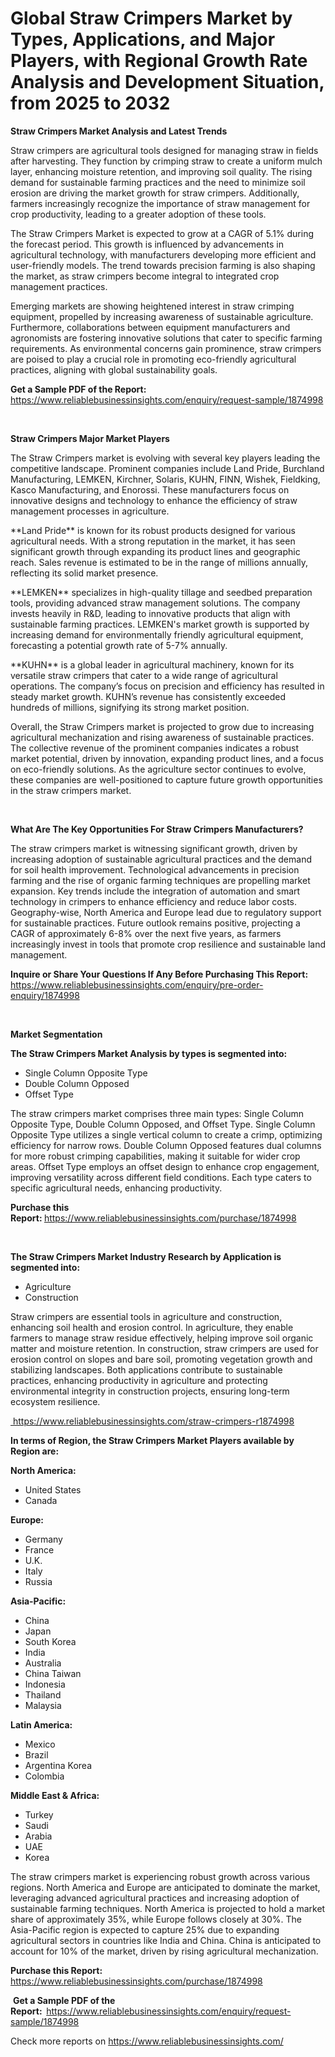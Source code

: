 <p><h1>Global Straw Crimpers Market by Types, Applications, and Major Players, with Regional Growth Rate Analysis and Development Situation, from 2025 to 2032</h1></p><p><strong>Straw Crimpers Market Analysis and Latest Trends</strong></p>
<p><p>Straw crimpers are agricultural tools designed for managing straw in fields after harvesting. They function by crimping straw to create a uniform mulch layer, enhancing moisture retention, and improving soil quality. The rising demand for sustainable farming practices and the need to minimize soil erosion are driving the market growth for straw crimpers. Additionally, farmers increasingly recognize the importance of straw management for crop productivity, leading to a greater adoption of these tools.</p><p>The Straw Crimpers Market is expected to grow at a CAGR of 5.1% during the forecast period. This growth is influenced by advancements in agricultural technology, with manufacturers developing more efficient and user-friendly models. The trend towards precision farming is also shaping the market, as straw crimpers become integral to integrated crop management practices.</p><p>Emerging markets are showing heightened interest in straw crimping equipment, propelled by increasing awareness of sustainable agriculture. Furthermore, collaborations between equipment manufacturers and agronomists are fostering innovative solutions that cater to specific farming requirements. As environmental concerns gain prominence, straw crimpers are poised to play a crucial role in promoting eco-friendly agricultural practices, aligning with global sustainability goals.</p></p>
<p><strong>Get a Sample PDF of the Report:&nbsp;</strong> <a href="https://www.reliablebusinessinsights.com/enquiry/request-sample/1874998?utm_campaign=2321&utm_medium=2&utm_source=Github&utm_content=ia&utm_term=10042025&utm_id=straw-crimpers">https://www.reliablebusinessinsights.com/enquiry/request-sample/1874998</a></p>
<p>&nbsp;</p>
<p><strong>Straw Crimpers Major Market Players</strong></p>
<p><p>The Straw Crimpers market is evolving with several key players leading the competitive landscape. Prominent companies include Land Pride, Burchland Manufacturing, LEMKEN, Kirchner, Solaris, KUHN, FINN, Wishek, Fieldking, Kasco Manufacturing, and Enorossi. These manufacturers focus on innovative designs and technology to enhance the efficiency of straw management processes in agriculture.</p><p>**Land Pride** is known for its robust products designed for various agricultural needs. With a strong reputation in the market, it has seen significant growth through expanding its product lines and geographic reach. Sales revenue is estimated to be in the range of millions annually, reflecting its solid market presence.</p><p>**LEMKEN** specializes in high-quality tillage and seedbed preparation tools, providing advanced straw management solutions. The company invests heavily in R&D, leading to innovative products that align with sustainable farming practices. LEMKEN's market growth is supported by increasing demand for environmentally friendly agricultural equipment, forecasting a potential growth rate of 5-7% annually.</p><p>**KUHN** is a global leader in agricultural machinery, known for its versatile straw crimpers that cater to a wide range of agricultural operations. The company’s focus on precision and efficiency has resulted in steady market growth. KUHN’s revenue has consistently exceeded hundreds of millions, signifying its strong market position.</p><p>Overall, the Straw Crimpers market is projected to grow due to increasing agricultural mechanization and rising awareness of sustainable practices. The collective revenue of the prominent companies indicates a robust market potential, driven by innovation, expanding product lines, and a focus on eco-friendly solutions. As the agriculture sector continues to evolve, these companies are well-positioned to capture future growth opportunities in the straw crimpers market.</p></p>
<p>&nbsp;</p>
<p><strong>What Are The Key Opportunities For Straw Crimpers Manufacturers?</strong></p>
<p><p>The straw crimpers market is witnessing significant growth, driven by increasing adoption of sustainable agricultural practices and the demand for soil health improvement. Technological advancements in precision farming and the rise of organic farming techniques are propelling market expansion. Key trends include the integration of automation and smart technology in crimpers to enhance efficiency and reduce labor costs. Geography-wise, North America and Europe lead due to regulatory support for sustainable practices. Future outlook remains positive, projecting a CAGR of approximately 6-8% over the next five years, as farmers increasingly invest in tools that promote crop resilience and sustainable land management.</p></p>
<p><strong>Inquire or Share Your Questions If Any Before Purchasing This Report:</strong> <a href="https://www.reliablebusinessinsights.com/enquiry/pre-order-enquiry/1874998?utm_campaign=2321&utm_medium=2&utm_source=Github&utm_content=ia&utm_term=10042025&utm_id=straw-crimpers">https://www.reliablebusinessinsights.com/enquiry/pre-order-enquiry/1874998</a></p>
<p>&nbsp;</p>
<p><strong>Market Segmentation</strong></p>
<p><strong>The Straw Crimpers Market Analysis by types is segmented into:</strong></p>
<p><ul><li>Single Column Opposite Type</li><li>Double Column Opposed</li><li>Offset Type</li></ul></p>
<p><p>The straw crimpers market comprises three main types: Single Column Opposite Type, Double Column Opposed, and Offset Type. Single Column Opposite Type utilizes a single vertical column to create a crimp, optimizing efficiency for narrow rows. Double Column Opposed features dual columns for more robust crimping capabilities, making it suitable for wider crop areas. Offset Type employs an offset design to enhance crop engagement, improving versatility across different field conditions. Each type caters to specific agricultural needs, enhancing productivity.</p></p>
<p><strong>Purchase this Report:&nbsp;</strong><a href="https://www.reliablebusinessinsights.com/purchase/1874998?utm_campaign=2321&utm_medium=2&utm_source=Github&utm_content=ia&utm_term=10042025&utm_id=straw-crimpers">https://www.reliablebusinessinsights.com/purchase/1874998</a></p>
<p>&nbsp;</p>
<p><strong>The Straw Crimpers Market Industry Research by Application is segmented into:</strong></p>
<p><ul><li>Agriculture</li><li>Construction</li></ul></p>
<p><p>Straw crimpers are essential tools in agriculture and construction, enhancing soil health and erosion control. In agriculture, they enable farmers to manage straw residue effectively, helping improve soil organic matter and moisture retention. In construction, straw crimpers are used for erosion control on slopes and bare soil, promoting vegetation growth and stabilizing landscapes. Both applications contribute to sustainable practices, enhancing productivity in agriculture and protecting environmental integrity in construction projects, ensuring long-term ecosystem resilience.</p></p>
<p><a href="https://www.reliablebusinessinsights.com/straw-crimpers-r1874998?utm_campaign=2321&utm_medium=2&utm_source=Github&utm_content=ia&utm_term=10042025&utm_id=straw-crimpers">&nbsp;https://www.reliablebusinessinsights.com/straw-crimpers-r1874998</a></p>
<p><strong>In terms of Region, the Straw Crimpers Market Players available by Region are:</strong></p>
<p>
    <p> <strong> North America: </strong>
        <ul>
            <li>United States</li>
            <li>Canada</li>
        </ul>
        </p> 
    <p> <strong> Europe: </strong>
        <ul>
            <li>Germany</li>
            <li>France</li>
            <li>U.K.</li>
            <li>Italy</li>
            <li>Russia</li>
        </ul>
        </p> 
    <p> <strong> Asia-Pacific: </strong>
        <ul>
            <li>China</li>
            <li>Japan</li>
            <li>South Korea</li>
            <li>India</li>
            <li>Australia</li>
            <li>China Taiwan</li>
            <li>Indonesia</li>
            <li>Thailand</li>
            <li>Malaysia</li>
        </ul>
        </p> 
    <p> <strong> Latin America: </strong>
        <ul>
            <li>Mexico</li>
            <li>Brazil</li>
            <li>Argentina Korea</li>
            <li>Colombia</li>
        </ul>
        </p> 
    <p> <strong> Middle East & Africa: </strong>
        <ul>
            <li>Turkey</li>
            <li>Saudi</li>
            <li>Arabia</li>
            <li>UAE</li>
            <li>Korea</li>
        </ul>
    </p>
    </p>
<p><p>The straw crimpers market is experiencing robust growth across various regions. North America and Europe are anticipated to dominate the market, leveraging advanced agricultural practices and increasing adoption of sustainable farming techniques. North America is projected to hold a market share of approximately 35%, while Europe follows closely at 30%. The Asia-Pacific region is expected to capture 25% due to expanding agricultural sectors in countries like India and China. China is anticipated to account for 10% of the market, driven by rising agricultural mechanization.</p></p>
<p><strong>Purchase this Report: </strong><a href="https://www.reliablebusinessinsights.com/purchase/1874998?utm_campaign=2321&utm_medium=2&utm_source=Github&utm_content=ia&utm_term=10042025&utm_id=straw-crimpers">https://www.reliablebusinessinsights.com/purchase/1874998</a></p>
<p>&nbsp;<strong>Get a Sample PDF of the Report:&nbsp;&nbsp;</strong><a href="https://www.reliablebusinessinsights.com/enquiry/request-sample/1874998?utm_campaign=2321&utm_medium=2&utm_source=Github&utm_content=ia&utm_term=10042025&utm_id=straw-crimpers">https://www.reliablebusinessinsights.com/enquiry/request-sample/1874998</a></p>
<p><strong></strong></p>
<p>Check more reports on <a href="https://www.reliablebusinessinsights.com/?utm_campaign=2321&utm_medium=2&utm_source=Github&utm_content=ia&utm_term=10042025&utm_id=straw-crimpers">https://www.reliablebusinessinsights.com/</a></p>